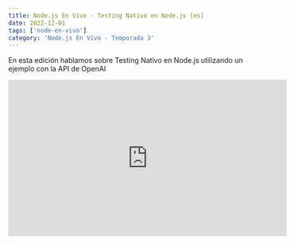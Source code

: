 ```yaml
---
title: Node.js En Vivo - Testing Nativo en Node.js [es]
date: 2022-12-01
tags: ['node-en-vivo']
category: 'Node.js En Vivo - Temporada 3'
---
```

En esta edición hablamos sobre Testing Nativo en Node.js utilizando un ejemplo con la API de OpenAI

<iframe class="mt-2" width="560" height="315" src="https://www.youtube.com/embed/K0OilFoDQE0" title="YouTube video player" frameborder="0" allow="accelerometer; autoplay; clipboard-write; encrypted-media; gyroscope; picture-in-picture" allowfullscreen></iframe>
